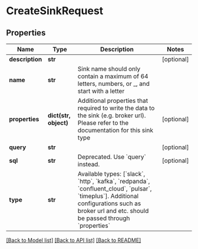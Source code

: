 # CreateSinkRequest

## Properties
Name | Type | Description | Notes
------------ | ------------- | ------------- | -------------
**description** | **str** |  | [optional] 
**name** | **str** | Sink name should only contain a maximum of 64 letters, numbers, or _, and start with a letter | 
**properties** | **dict(str, object)** | Additional properties that required to write the data to the sink (e.g. broker url). Please refer to the documentation for this sink type | [optional] 
**query** | **str** |  | [optional] 
**sql** | **str** | Deprecated. Use &#x60;query&#x60; instead. | [optional] 
**type** | **str** | Available types: [&#x60;slack&#x60;, &#x60;http&#x60;, &#x60;kafka&#x60;, &#x60;redpanda&#x60;, &#x60;confluent_cloud&#x60;, &#x60;pulsar&#x60;, &#x60;timeplus&#x60;]. Additional configurations such as broker url and etc. should be passed through &#x60;properties&#x60; | 

[[Back to Model list]](../README.md#documentation-for-models) [[Back to API list]](../README.md#documentation-for-api-endpoints) [[Back to README]](../README.md)

